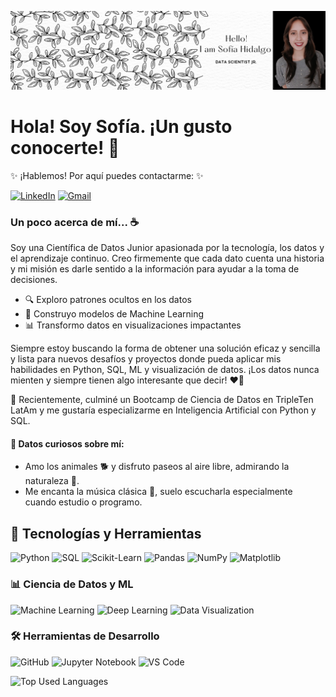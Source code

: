 <!--
**Sof-hidalgo/Sof-hidalgo** is a ✨ _special_ ✨ repository because its `README.md` (this file) appears on your GitHub profile.

Here are some ideas to get you started:

- 🔭 I’m currently working on ...
- 🌱 I’m currently learning ...
- 👯 I’m looking to collaborate on ...
- 🤔 I’m looking for help with ...
- 💬 Ask me about ...
- 📫 How to reach me: ...
- 😄 Pronouns: ...
- ⚡ Fun fact: ...
-->

![Banner](https://github.com/Sof-hidalgo/Sof-hidalgo/blob/main/Banner%20para%20LinkedIn%20Portada%20Elegante%20Estampado%20Floral%20Ilustracio%CC%81n%20Abstracta%20Blanco%20y%20Negro.png)

# Hola! Soy Sofía. ¡Un gusto conocerte! 🤗
✨ ¡Hablemos! Por aquí puedes contactarme: ✨

[![LinkedIn](https://img.shields.io/badge/LinkedIn-0A66C2?style=for-the-badge&logo=linkedin&logoColor=white)](https://www.linkedin.com/in/tuperfil)
[![Gmail](https://img.shields.io/badge/Gmail-D14836?style=for-the-badge&logo=gmail&logoColor=white)](mailto:ehidalgo.sof@gmail.com)


### Un poco acerca de mí... ☕️

Soy una Científica de Datos Junior apasionada por la tecnología, los datos y el aprendizaje continuo. Creo firmemente que cada dato cuenta una historia y mi misión es darle sentido a la información para ayudar a la toma de decisiones.

- 🔍 Exploro patrones ocultos en los datos
- 🤖 Construyo modelos de Machine Learning
- 📊 Transformo datos en visualizaciones impactantes

Siempre estoy buscando la forma de obtener una solución eficaz y sencilla y lista para nuevos desafíos y proyectos donde pueda aplicar mis habilidades en Python, SQL, ML y visualización de datos. ¡Los datos nunca mienten y siempre tienen algo interesante que decir! ❤️‍🔥

📌 Recientemente, culminé un Bootcamp de Ciencia de Datos en TripleTen LatAm y me gustaría especializarme en Inteligencia Artificial con Python y SQL.

#### 🌿 Datos curiosos sobre mí:

- Amo los animales 🐕 y disfruto paseos al aire libre, admirando la naturaleza 🌲.
- Me encanta la música clásica 🎻, suelo escucharla especialmente cuando estudio o programo.

## 🧰 Tecnologías y Herramientas
![Python](https://img.shields.io/badge/Python-3776AB?style=for-the-badge&logo=python&logoColor=white)
![SQL](https://img.shields.io/badge/SQL-4479A1?style=for-the-badge&logo=postgresql&logoColor=white)
![Scikit-Learn](https://img.shields.io/badge/Scikit--Learn-F7931E?style=for-the-badge&logo=scikitlearn&logoColor=white)
![Pandas](https://img.shields.io/badge/Pandas-150458?style=for-the-badge&logo=pandas&logoColor=white)
![NumPy](https://img.shields.io/badge/NumPy-013243?style=for-the-badge&logo=numpy&logoColor=white)
![Matplotlib](https://img.shields.io/badge/Matplotlib-11557C?style=for-the-badge&logo=plotly&logoColor=white)
### 📊 Ciencia de Datos y ML
![Machine Learning](https://img.shields.io/badge/Machine%20Learning-0277BD?style=for-the-badge)
![Deep Learning](https://img.shields.io/badge/Deep%20Learning-8E44AD?style=for-the-badge)
![Data Visualization](https://img.shields.io/badge/Data%20Visualization-1E88E5?style=for-the-badge)
### 🛠️ Herramientas de Desarrollo
![GitHub](https://img.shields.io/badge/GitHub-181717?style=for-the-badge&logo=github&logoColor=white)
![Jupyter Notebook](https://img.shields.io/badge/Jupyter-F37626?style=for-the-badge&logo=jupyter&logoColor=white)
![VS Code](https://img.shields.io/badge/VS%20Code-007ACC?style=for-the-badge&logo=visualstudiocode&logoColor=white)

<!--### 💡 My GitHub stats
![GitHub Stats](https://github-readme-stats.vercel.app/api?username=Sof-hidalgo&show_icons=true&theme=tokyonight) 
-->

![Top Used Languages](https://github-readme-stats.vercel.app/api/top-langs/?username=Sof-hidalgo&layout=compact&theme=tokyonight)

